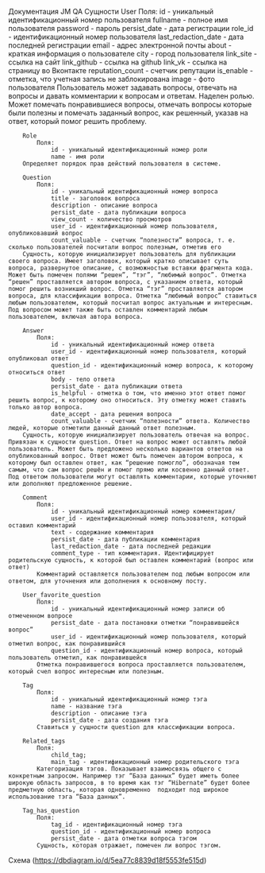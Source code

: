 

















Документация JM QA
    Сущности
        User
            Поля:
                id - уникальный идентификационный номер пользователя
                fullname - полное имя пользователя
                password - пароль
                persist_date - дата регистрации
                role_id - идентификационный номер пользователя
                last_redaction_date - дата последней регистрации
                email - адрес электронной почты
                about - краткая информация о пользователе
                city - город пользователя
                link_site - ссылка на сайт
                link_github - ссылка на github
                link_vk - ссылка на страницу во Вконтакте
                reputation_count - счетчик репутации
                is_enable - отметка, что учетная запись не заблокирована
                image - фото пользователя
        Пользователь может задавать вопросы, отвечать на вопросы и давать комментарии к вопросам и ответам. Наделен ролью. Может помечать понравившиеся вопросы, отмечать вопросы которые были полезны и помечать заданный вопрос, как решенный, указав на ответ, который помог решить проблему.
        
        Role
            Поля:
                id - уникальный идентификационный номер роли
                name - имя роли
        Определяет порядок прав действий пользователя в системе.
    
        Question
            Поля:
                id - уникальный идентификационный номер вопроса
                title - заголовок вопроса
                description - описание вопроса
                persist_date - дата публикации вопроса
                view_count - количество просмотров
                user_id - идентификационный номер пользователя, опубликовавший вопрос
                count_valuable - счетчик “полезности” вопроса, т. е. сколько пользователей посчитали вопрос полезным, отметив его
        Сущность, которую инициализирует пользователь для публикации своего вопроса. Имеет заголовок, который кратко описывает суть вопроса, развернутое описание, с возможностью вставки фрагмента кода. Может быть помечен полями “решен”, “тэг”, “любимый вопрос”. Отметка “решен” проставляется автором вопроса, с указанием ответа, который помог решить возникший вопрос. Отметка “тэг” проставляется автором вопроса, для классификации вопроса. Отметка “любимый вопрос” ставиться любым пользователем, который посчитал вопрос актуальным и интересным. Под вопросом может также быть оставлен комментарий любым пользователем, включая автора вопроса.

        Answer
            Поля:
                id - уникальный идентификационный номер ответа
                user_id - идентификационный номер пользователя, который опубликовал ответ
                question_id - идентификационный номер вопроса, к которому относиться ответ
                body - тело ответа
                persist_date - дата публикации ответа
                is_helpful - отметка о том, что именно этот ответ помог решить вопрос, к которому оно относиться. Эту отметку может ставить только автор вопроса. 
                date_accept - дата решения вопроса
                count_valuable - счетчик “полезности” ответа. Количество людей, которые отметили данный данный ответ полезным.
        Сущность, которую инициализирует пользователь отвечая на вопрос. Привязан к сущности question. Ответ на вопрос может оставлять любой пользователь. Может быть предложено несколько вариантов ответов на опубликованный вопрос. Ответ может быть помечен автором вопроса, к которому был оставлен ответ, как “решение помогло”, обозначая тем самым, что сам вопрос решён и помог прямо или косвенно данный ответ. Под ответом пользователи могут оставлять комментарии, которые уточняют или дополняют предложенное решение.
        
        Comment
            Поля:
                id - уникальный идентификационный номер комментария/
                user_id - идентификационный номер пользователя, который оставил комментарий
                text - содержание комментария
                persist_date - дата публикации комментария
                last_redaction_date - дата последней редакции
                comment_type - тип комментария. Идентифицирует родительскую сущность, к которой был оставлен комментарий (вопрос или ответ)
            Комментарий оставляется пользователем под любым вопросом или ответом, для уточнения или дополнения к основному посту.

        User_favorite_question
            Поля:
                id - уникальный идентификационный номер записи об отмеченном вопросе
                persist_date - дата постановки отметки “понравившейся вопрос”
                user_id - идентификационный номер пользователя, который отметил вопрос, как понравившийся
                question_id - идентификационный номер вопроса, который пользователь отметил, как понравившейся
            Отметка понравившегося вопроса проставляется пользователем, который счел вопрос интересным или полезным.

        Tag
            Поля:
                id - уникальный идентификационный номер тэга
                name - название тэга
                description - описание тэга
                persist_date - дата создания тэга
            Ставиться у сущности question для классификации вопроса.

        Related_tags
            Поля:
                child_tag;
                main_tag - идентификационный номер родительского тэга
            Категоризация тэгов. Показывает взаимосвязь общего с конкретным запросом. Например тэг “База данных” будет иметь более широкую область запросов, в то время как тэг “Hibernate” будет более предметную область, которая одновременно  подходит под широкое использование тэга “База данных”.

        Tag_has_question
            Поля:
                tag_id - идентификационный номер тэга
                question_id - идентификационный номер вопроса
                persist_date - дата отметки вопроса тэгом
            Сущность, которая отражает, помечен ли вопрос тэгом.
Схема
(https://dbdiagram.io/d/5ea77c8839d18f5553fe515d)